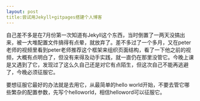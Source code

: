 ```yaml
---
layout: post
title:尝试用Jekyll+gitpages搭建个人博客
---
```

<p>自己差不多是在7月份第一次知道有Jekyll这个东西，当时倒置了一两天没搞出来，被一大堆配置文件搞得有点晕，就放弃了。差不多过了一个多月，又在peter老师的视频里看到peter老师推荐这个框架来组织页面结构，看了一下他之前的视频，大概有点明白了，但没有来得及动手实践，就一直仍在那里没管它。今晚上课是又遇到了它，发现过了这么久自己还是对它有点陌生，但这次自己不能再逃避了，今晚必须征服它。</p>

<p>要想征服它最好的办法就是去用它，从最简单的hello world开始，不要去管它哪些繁杂的配置参数，先写个helloworld，相信helloword可以征服它。</p>